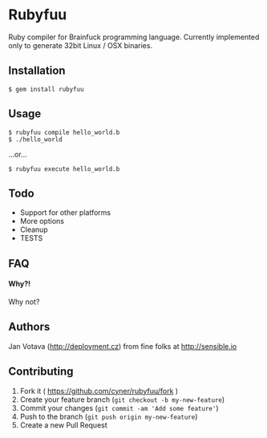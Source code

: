 # Rubyfuu

Ruby compiler for Brainfuck programming language. Currently implemented only to
generate 32bit Linux / OSX binaries.

## Installation

    $ gem install rubyfuu

## Usage

    $ rubyfuu compile hello_world.b
    $ ./hello_world

...or...

    $ rubyfuu execute hello_world.b

## Todo

- Support for other platforms
- More options
- Cleanup
- TESTS

## FAQ

#### Why?!

Why not?

## Authors

Jan Votava (http://deployment.cz) from fine folks at http://sensible.io

## Contributing

1. Fork it ( https://github.com/cyner/rubyfuu/fork )
2. Create your feature branch (`git checkout -b my-new-feature`)
3. Commit your changes (`git commit -am 'Add some feature'`)
4. Push to the branch (`git push origin my-new-feature`)
5. Create a new Pull Request
